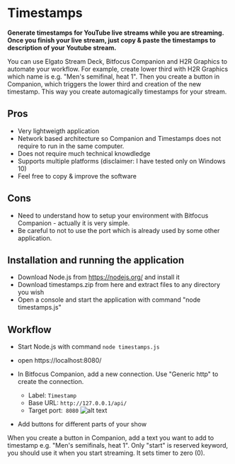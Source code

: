 # Timestamps
**Generate timestamps for YouTube live streams while you are streaming. Once you finish your live stream, just copy & paste the timestamps to description of your Youtube stream.**

You can use Elgato Stream Deck, Bitfocus Companion and H2R Graphics to automate your workflow. For example, create lower third with H2R Graphics which name is e.g. "Men's semifinal, heat 1". Then you create a button in Companion, which triggers the lower third and creation of the new timestamp. This way you create automagically timestamps for your stream.

## Pros
- Very lightweigth application
- Network based architecture so Companion and Timestamps does not require to run in the same computer.
- Does not require much technical knowdledge
- Supports multiple platforms (disclaimer: I have tested only on Windows 10)
- Feel free to copy & improve the software

## Cons
- Need to understand how to setup your environment with Bitfocus Companion - actually it is very simple.
- Be careful to not to use the port which is already used by some other application.

## Installation and running the application
- Download Node.js from https://nodejs.org/ and install it
- Download timestamps.zip from here and extract files to any directory you wish
- Open a console and start the application with command "node timestamps.js"
  
## Workflow
- Start Node.js with command ```node timestamps.js```
- open https://localhost:8080/
- In Bitfocus Companion, add a new connection. Use "Generic http" to create the connection.
  - Label: `Timestamp`
  - Base URL: `http://127.0.0.1/api/`
  - Target port:` 8080`
 ![alt text](https://github.com/proalvo/timestamps/images/companion-http-connection.png?raw=true)
    
- Add buttons for different parts of your show

When you create a button in Companion, add a text you want to add to timestamp e.g. "Men's semifinals, heat 1". Only "start" is reserved keyword, you should use it when you start streaming. It sets timer to zero (0).
